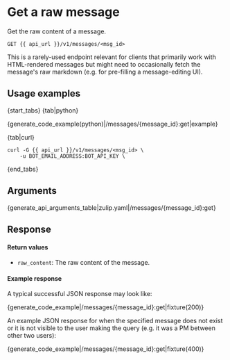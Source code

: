 # Get a raw message

Get the raw content of a message.

`GET {{ api_url }}/v1/messages/<msg_id>`

This is a rarely-used endpoint relevant for clients that primarily
work with HTML-rendered messages but might need to occasionally fetch
the message's raw markdown (e.g. for pre-filling a message-editing
UI).

## Usage examples

{start_tabs}
{tab|python}

{generate_code_example(python)|/messages/{message_id}:get|example}

{tab|curl}

```
curl -G {{ api_url }}/v1/messages/<msg_id> \
    -u BOT_EMAIL_ADDRESS:BOT_API_KEY \
```

{end_tabs}

## Arguments

{generate_api_arguments_table|zulip.yaml|/messages/{message_id}:get}

## Response

#### Return values

* `raw_content`: The raw content of the message.

#### Example response

A typical successful JSON response may look like:

{generate_code_example|/messages/{message_id}:get|fixture(200)}

An example JSON response for when the specified message does not exist or it
is not visible to the user making the query (e.g. it was a PM between other
two users):

{generate_code_example|/messages/{message_id}:get|fixture(400)}
